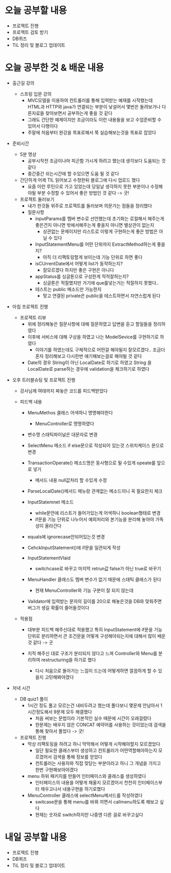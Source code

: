 # 오늘 공부할 내용

- 프로젝트 진행
- 프로젝트 검토 받기
- DB퀴즈
- TiL 정리 및 블로그 업데이트

# 오늘 공부한 것 & 배운 내용

- 출근길 강의
  - 스프링 입문 강의
    - MVC모델을 이용하여 컨트롤러를 통해 입력받는 예재를 시작했는데 HTML과 HTTP와 java가 연결되는 부분이 낯설어서 몇번은 돌려보거나 다른자료들 찾아보면서 공부하는게 좋을 것 같다
    - 그래도 간단한 예제이지만 조금이라도 이런 내용들을 보고 수업준비할 수 있어서 다행이다
    - 주말에 처음부터 완강을 목표로해서 쭉 실습해보는것을 목표로 잡았다
  
-  준비시간

   - 5분 명상
     - 공부시작전 조금이나마 피곤함 가시게 하려고 했는데 생각보다 도움되는 것 같다
     - 중간중간 쉬는시간에 할 수있으면 도움 될 것 같다
   - 간단하게 어제 TIL 읽어보고 수정한뒤 블로그에 다시 업로드 했다
     - 요즘 이런 루틴으로 가고 있었는데 당일날 생각하지 못한 부분이나 수정해야될 부분 수정할 수 있어서 좋은 방법인 것 같다 -> 굿!
   - 프로젝트 둘러보기
     - 내가 한것들 위주로 프로젝트를 둘러보며 의문가는 점들을 정리했다
     - 질문사항
       - inputParams를 멤버 변수로 선언했는데 초기화는 로컬해서 해주는게 좋은건지 아니면 밖에서해주는게 좋을지
         아니면 별상관이 없는지
         - 상관없는 문제이지만 리스트로 이렇게 구현하는게 좋은 방법은 아닐 수 있다
       - InputStatementMenu를 어떤 단위까지 ExtractMethod하는게 좋을지? 
         - 아직 더 리팩토링할게 보이는데 기능 단위로 하면 좋다
       - isCUrrentDate에서 어떻게 list가 동작하는지?
         - 잘모르겠다 하지만 좋은 구현은 아니다
       - appStatus를 싱글톤으로 구성한게 적적잘하는지?
         - 싱글톤은 적절했지만 거기에 que를넣는거는 적절하지 못했다..
       - 테스트는 public 메소드만 가능한지
         - 맞고 연결된 private은 public을 테스트하면서 자연스럽게 된다

- 아침 프로젝트 진행

  - 프로젝트 리뷰
    - 위에 정리해놓은 질문사항에 대해 질문하였고 답변을 듣고 할일들을 정리하였다
    - 이후에 서비스에 대해 구상을 하였고 나는 ModelSevice를 구현하기로 하였다
      - 이야기를 하였는데도 구체적으로 어떤걸 해야될지 잘모르겠다.. 조금더 혼자 정리해보고 다시한번 얘기해보는걸로 해야될 것 같다
    - Date의 경우 String이 아닌 LocalDate로 하기로 하였고 String 을 LocalDate로 parse하는 경우에 validation을 체크하기로 하였다

- 오후 트러블슈팅 및 프로젝트 진행

  - 강사님께 여태까지 짜놓은 코드를 피드백받았다

  - 피드백 내용

    - MenuMethos 클래스 어색하니 명명해야한다
      - MenuController로 명명하였다
    - 변수명 스태틱파이널은 대문자로 변경

    - SelectMenu 메소드 if else문으로 작성되어 있는것 스위치케이스 문으로 변경
    - TransactionOperate() 메소드명은 동사형으로 될 수있게 opeate를 앞으로 넣기
      - 메서드 내용 null값처리 할 수있게 수정

    - ParseLocalDate()메서드 메뉴랑 관계없는 메소드이니 꼭 필요한지 체크
    - InputStatemnet 메소드
      - while문안에 리스트가 들어가있는게 어색하니 boolean형태로 변경
      - if문을 기능 단위로 나누어서 예외처리와 본기능을 분리해 놓아야 가독성이 올라간다
    - equals에 ignorecase안되어있는것 변경
    - CehckInputStatement()에 if문을 일관되게 작성
    - InputStatementVlaid
      - switchcase로 바꾸고 마지막 retrun값 false가 아닌 true로 바꾸기 

    - MenuHandler 클래스도 멤버 변수가 없기 때문에 스태틱 클래스가 된다
      - 현재 MenuController와 기능 구분이 잘 되지 않는데
    - Vaildator에 입력받는 문자의 길이를 20으로 해놓은것을 DB와 맞춰주면 버그가 생길 확률이 줄어들것이다

  -  적용점

     - 대부분 피드백 해주신대로 적용했고 특히 InputStatement에 if문을 기능단위로 분리하면서 큰 조건문을 어떻게 구성해야되는지에 대해서 많이 배운 것 같다 -> 굿

     - 지적 해주신 대로 구조가 분리되지 않다고 느껴 Controller와 Menu를 분리하여 restructuring을 하기로 했다

       - 다시 처음으로 돌아가는 느낌이 드는데 어떻게하면 깔끔하게 할 수 있을지 고민해봐야겠다

        

- 저녁 시간

  - DB quiz1 풀이
    - 1시간 정도 풀고 모르는건 내비두려고 했는데 풀다보니 몇문제 안남아서 1시간정도해서 9문제 모두 해결했다
      - 처음 써보는 문법이라 기본적인 실수 때문에 시간이 오래걸렸다
      - 한문제는 배우지 않은 CONCAT 예약어를 사용하는 것이었는데 검색을 통해 찾아서 풀었다 -> 굿!
  - 프로젝트 진행
    - 막상 리팩토링을 하려고 하니 막막해서 어떻게 시작해야할지 모르겠었다
      - 일단 필요한 클래스부터 생성하고 컨트롤러가 어떤역할해야하는지 모르겠어서 검색을 통해 정보를 얻었다
      - 컨트롤러는 사용자와 직접 맞닫는 부분이라고 하니 그 개념을 가지고 한번 구현해보아야겠다
    - menu 하위 패키지를 만들어 인터페이스와 클래스를 생성하였다
      - 인터페이스의 내용을 어떻게 채울지 모르겠어서 천천히 인터페이스부터 채우고나서 내용구현을 하기로했다
    - MenuController 클래스에 selectMenu메서드를 작성하였다
      - switcase문을 통해 menu를 바꿔 끼면서 callmenu하도록 해보고 싶다
      - 현재는 숫자로 switch하지만 나중엔 다른 걸로 바꾸고싶다

# 내일 공부할 내용

- 프로젝트 진행
- DB퀴즈
- TiL 정리 및 블로그 업데이트


